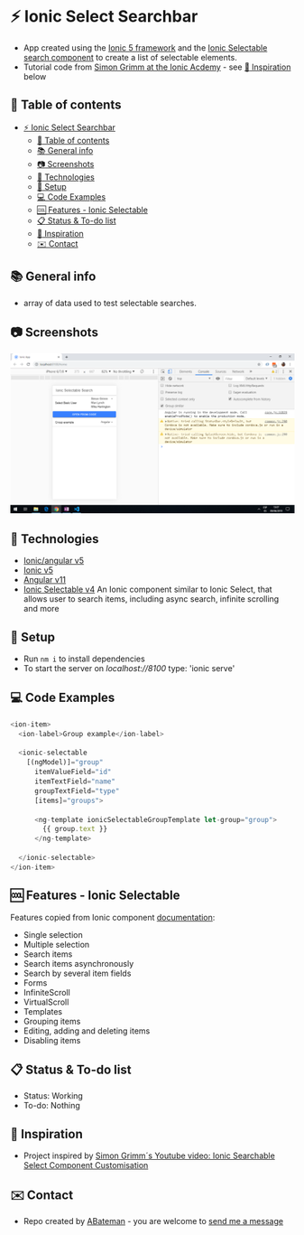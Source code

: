 # :zap: Ionic Select Searchbar

* App created using the [Ionic 5 framework](https://ionicframework.com/docs) and the [Ionic Selectable search component](https://www.npmjs.com/package/ionic-selectable) to create a list of selectable elements.
* Tutorial code from [Simon Grimm at the Ionic Acdemy](https://www.youtube.com/channel/UCZZPgUIorPao48a1tBYSDgg) - see [:clap: Inspiration](#clap-inspiration) below

## :page_facing_up: Table of contents

* [:zap: Ionic Select Searchbar](#zap-ionic-select-searchbar)
  * [:page_facing_up: Table of contents](#page_facing_up-table-of-contents)
  * [:books: General info](#books-general-info)
  * [:camera: Screenshots](#camera-screenshots)
  * [:signal_strength: Technologies](#signal_strength-technologies)
  * [:floppy_disk: Setup](#floppy_disk-setup)
  * [:computer: Code Examples](#computer-code-examples)
  * [:cool: Features - Ionic Selectable](#cool-features---ionic-selectable)
  * [:clipboard: Status & To-do list](#clipboard-status--to-do-list)
  * [:clap: Inspiration](#clap-inspiration)
  * [:envelope: Contact](#envelope-contact)

## :books: General info

* array of data used to test selectable searches.

## :camera: Screenshots

![image](./img/selectable_search.png)

## :signal_strength: Technologies

* [Ionic/angular v5](https://www.npmjs.com/package/@ionic/angular)
* [Ionic v5](https://ionicframework.com/)
* [Angular v11](https://angular.io/)
* [Ionic Selectable v4](https://www.npmjs.com/package/ionic-selectable) An Ionic component similar to Ionic Select, that allows user to search items, including async search, infinite scrolling and more

## :floppy_disk: Setup

* Run `nm i` to install dependencies
* To start the server on _localhost://8100_ type: 'ionic serve'

## :computer: Code Examples

```typescript
<ion-item>
  <ion-label>Group example</ion-label>

  <ionic-selectable
    [(ngModel)]="group"
      itemValueField="id"
      itemTextField="name"
      groupTextField="type"
      [items]="groups">

      <ng-template ionicSelectableGroupTemplate let-group="group">
        {{ group.text }}
      </ng-template>

  </ionic-selectable>
</ion-item>
```

## :cool: Features - Ionic Selectable

Features copied from Ionic component [documentation](https://www.npmjs.com/package/ionic-selectable):

* Single selection
* Multiple selection
* Search items
* Search items asynchronously
* Search by several item fields
* Forms
* InfiniteScroll
* VirtualScroll
* Templates
* Grouping items
* Editing, adding and deleting items
* Disabling items

## :clipboard: Status & To-do list

* Status: Working
* To-do: Nothing

## :clap: Inspiration

* Project inspired by [Simon Grimm´s Youtube video: Ionic Searchable Select Component Customisation](https://www.youtube.com/watch?v=SO_AWrrmZlY)

## :envelope: Contact

* Repo created by [ABateman](https://www.andrewbateman.org) - you are welcome to [send me a message](https://andrewbateman.org/contact)
